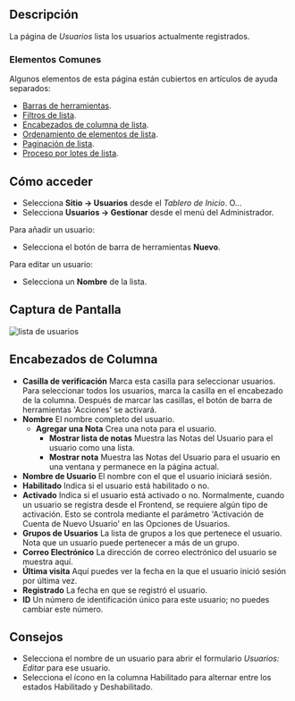 <!-- Filename: Help4.x:Users / Display title: Usuarios -->

## Descripción

La página de *Usuarios* lista los usuarios actualmente registrados.

### Elementos Comunes

Algunos elementos de esta página están cubiertos en artículos de ayuda separados:

* [Barras de herramientas](jdocmanual?article=help/common-elements/toolbars).
* [Filtros de lista](jdocmanual?article=help/common-elements/list-filters).
* [Encabezados de columna de lista](jdocmanual?article=help/common-elements/list-column-headers).
* [Ordenamiento de elementos de lista](jdocmanual?article=help/common-elements/list-ordering).
* [Paginación de lista](jdocmanual?article=help/common-elements/list-pagination).
* [Proceso por lotes de lista](jdocmanual?article=help/common-elements/list-batch-process).

## Cómo acceder

* Selecciona **Sitio → Usuarios** desde el *Tablero de Inicio*. O...
* Selecciona **Usuarios → Gestionar** desde el menú del Administrador.

Para añadir un usuario:

- Selecciona el botón de barra de herramientas **Nuevo**.

Para editar un usuario:

- Selecciona un **Nombre** de la lista.

## Captura de Pantalla

![lista de usuarios](../../../es/images/users/users-list.png)

## Encabezados de Columna

- **Casilla de verificación** Marca esta casilla para seleccionar usuarios. Para seleccionar todos los usuarios,
  marca la casilla en el encabezado de la columna. Después de marcar las casillas, el
  botón de barra de herramientas 'Acciones' se activará.
- **Nombre** El nombre completo del usuario.
  - **Agregar una Nota** Crea una nota para el usuario.
    - **Mostrar lista de notas** Muestra las Notas del Usuario para el usuario como una lista.
    - **Mostrar nota** Muestra las Notas del Usuario para el usuario en una ventana y
      permanece en la página actual.
- **Nombre de Usuario** El nombre con el que el usuario iniciará sesión.
- **Habilitado** Indica si el usuario está habilitado o no.
- **Activado** Indica si el usuario está activado o no. Normalmente, cuando un
  usuario se registra desde el Frontend, se requiere algún tipo de activación.
  Esto se controla mediante el parámetro 'Activación de Cuenta de Nuevo Usuario' en
  las Opciones de Usuarios.
- **Grupos de Usuarios** La lista de grupos a los que pertenece el usuario. Nota
  que un usuario puede pertenecer a más de un grupo.
- **Correo Electrónico** La dirección de correo electrónico del usuario se muestra aquí.
- **Última visita** Aquí puedes ver la fecha en la que el usuario inició sesión por última vez.
- **Registrado** La fecha en que se registró el usuario.
- **ID** Un número de identificación único para este usuario; no puedes
  cambiar este número.

## Consejos

- Selecciona el nombre de un usuario para abrir el formulario *Usuarios: Editar* para ese usuario.
- Selecciona el ícono en la columna Habilitado para alternar entre los estados Habilitado y
  Deshabilitado.
